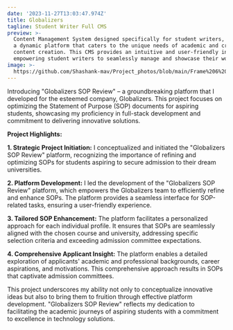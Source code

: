 ```yaml
---
date: '2023-11-27T13:03:47.974Z'
title: Globalizers
tagline: Student Writer Full CMS
preview: >-
  Content Management System designed specifically for student writers, offering
  a dynamic platform that caters to the unique needs of academic and creative
  content creation. This CMS provides an intuitive and user-friendly interface,
  empowering student writers to seamlessly manage and showcase their work
image: >-
  https://github.com/Shashank-mav/Project_photos/blob/main/Frame%206%20(1).png?raw=true
---
```

Introducing "Globalizers SOP Review" – a groundbreaking platform that I developed for the esteemed company, Globalizers. This project focuses on optimizing the Statement of Purpose (SOP) documents for aspiring students, showcasing my proficiency in full-stack development and commitment to delivering innovative solutions.

**Project Highlights:**

**1. Strategic Project Initiation:**
I conceptualized and initiated the "Globalizers SOP Review" platform, recognizing the importance of refining and optimizing SOPs for students aspiring to secure admission to their dream universities.

**2. Platform Development:**
I led the development of the "Globalizers SOP Review" platform, which empowers the Globalizers team to efficiently refine and enhance SOPs. The platform provides a seamless interface for SOP-related tasks, ensuring a user-friendly experience.

**3. Tailored SOP Enhancement:**
The platform facilitates a personalized approach for each individual profile. It ensures that SOPs are seamlessly aligned with the chosen course and university, addressing specific selection criteria and exceeding admission committee expectations.

**4. Comprehensive Applicant Insight:**
The platform enables a detailed exploration of applicants' academic and professional backgrounds, career aspirations, and motivations. This comprehensive approach results in SOPs that captivate admission committees.

This project underscores my ability not only to conceptualize innovative ideas but also to bring them to fruition through effective platform development. "Globalizers SOP Review" reflects my dedication to facilitating the academic journeys of aspiring students with a commitment to excellence in technology solutions.
